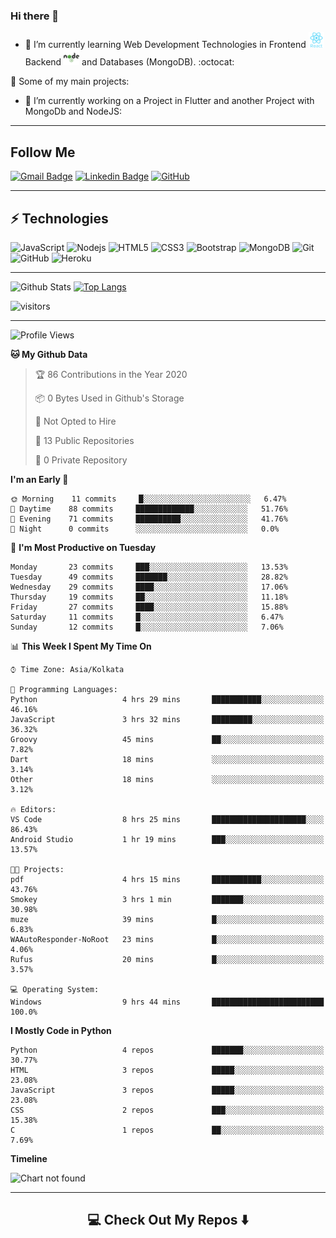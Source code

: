 ### Hi there 👋

- 🌱 I’m currently learning Web Development Technologies in Frontend <img src="https://raw.githubusercontent.com/devicons/devicon/master/icons/react/react-original-wordmark.svg" alt="react" width="25" height="25" /> Backend <img src="https://raw.githubusercontent.com/devicons/devicon/master/icons/nodejs/nodejs-original-wordmark.svg" alt="nodejs" width="25" height="25" />
 and Databases (MongoDB). :octocat:

🚀 Some of my main projects:

- 🔭 I’m currently working on a Project in Flutter and another Project with MongoDb and NodeJS:

<hr>

## Follow Me


[![Gmail Badge](https://img.shields.io/badge/-where.ransome@gmail.com-c14438?style=flat-square&logo=Gmail&logoColor=white&link=mailto:where.ransome@gmail.com)](mailto:where.ransome@gmail.com)
[![Linkedin Badge](https://img.shields.io/badge/-anjannair-blue?style=flat-square&logo=Linkedin&logoColor=white&link=https://www.linkedin.com/in/anjannair/)](https://www.linkedin.com/in/anjannair/)
[![GitHub](https://img.shields.io/badge/-GitHub-181717?style=flat-square&logo=github&logoColor=white&link=https://github.com/anjannair)](https://github.com/anjannair)

<hr>

## ⚡ Technologies

![JavaScript](https://img.shields.io/badge/-JavaScript-black?style=flat-square&logo=javascript)
![Nodejs](https://img.shields.io/badge/-Nodejs-black?style=flat-square&logo=Node.js)
![HTML5](https://img.shields.io/badge/-HTML5-E34F26?style=flat-square&logo=html5&logoColor=white)
![CSS3](https://img.shields.io/badge/-CSS3-1572B6?style=flat-square&logo=css3)
![Bootstrap](https://img.shields.io/badge/-Bootstrap-563D7C?style=flat-square&logo=bootstrap)
![MongoDB](https://img.shields.io/badge/-MongoDB-black?style=flat-square&logo=mongodb)
![Git](https://img.shields.io/badge/-Git-black?style=flat-square&logo=git)
![GitHub](https://img.shields.io/badge/-GitHub-181717?style=flat-square&logo=github)
![Heroku](https://img.shields.io/badge/-Heroku-black?style=flat-square&logo=heroku)

<hr>

![Github Stats](https://github-readme-stats.vercel.app/api?username=anjannair&count_private=true&show_icons=true)
[![Top Langs](https://github-readme-stats.vercel.app/api/top-langs/?username=anjannair&layout=compact)](https://github.com/anuraghazra/github-readme-stats)

![visitors](https://visitor-badge.glitch.me/badge?page_id=anjannair)

<hr>

<!--START_SECTION:waka-->
![Profile Views](http://img.shields.io/badge/Profile%20Views-6-blue)

**🐱 My Github Data** 

> 🏆 86 Contributions in the Year 2020
 > 
> 📦 0 Bytes Used in Github's Storage 
 > 
> 🚫 Not Opted to Hire
 > 
> 📜 13 Public Repositories
 > 
> 🔑 0 Private Repository 
 > 
**I'm an Early 🐤** 

```text
🌞 Morning    11 commits     █░░░░░░░░░░░░░░░░░░░░░░░░   6.47% 
🌆 Daytime    88 commits     █████████████░░░░░░░░░░░░   51.76% 
🌃 Evening    71 commits     ██████████░░░░░░░░░░░░░░░   41.76% 
🌙 Night      0 commits      ░░░░░░░░░░░░░░░░░░░░░░░░░   0.0%

```
📅 **I'm Most Productive on Tuesday** 

```text
Monday       23 commits     ███░░░░░░░░░░░░░░░░░░░░░░   13.53% 
Tuesday      49 commits     ███████░░░░░░░░░░░░░░░░░░   28.82% 
Wednesday    29 commits     ████░░░░░░░░░░░░░░░░░░░░░   17.06% 
Thursday     19 commits     ██░░░░░░░░░░░░░░░░░░░░░░░   11.18% 
Friday       27 commits     ████░░░░░░░░░░░░░░░░░░░░░   15.88% 
Saturday     11 commits     █░░░░░░░░░░░░░░░░░░░░░░░░   6.47% 
Sunday       12 commits     █░░░░░░░░░░░░░░░░░░░░░░░░   7.06%

```


📊 **This Week I Spent My Time On** 

```text
⌚︎ Time Zone: Asia/Kolkata

💬 Programming Languages: 
Python                   4 hrs 29 mins       ███████████░░░░░░░░░░░░░░   46.16% 
JavaScript               3 hrs 32 mins       █████████░░░░░░░░░░░░░░░░   36.32% 
Groovy                   45 mins             ██░░░░░░░░░░░░░░░░░░░░░░░   7.82% 
Dart                     18 mins             ░░░░░░░░░░░░░░░░░░░░░░░░░   3.14% 
Other                    18 mins             ░░░░░░░░░░░░░░░░░░░░░░░░░   3.12%

🔥 Editors: 
VS Code                  8 hrs 25 mins       █████████████████████░░░░   86.43% 
Android Studio           1 hr 19 mins        ███░░░░░░░░░░░░░░░░░░░░░░   13.57%

🐱‍💻 Projects: 
pdf                      4 hrs 15 mins       ███████████░░░░░░░░░░░░░░   43.76% 
Smokey                   3 hrs 1 min         ███████░░░░░░░░░░░░░░░░░░   30.98% 
muze                     39 mins             █░░░░░░░░░░░░░░░░░░░░░░░░   6.83% 
WAAutoResponder-NoRoot   23 mins             █░░░░░░░░░░░░░░░░░░░░░░░░   4.06% 
Rufus                    20 mins             █░░░░░░░░░░░░░░░░░░░░░░░░   3.57%

💻 Operating System: 
Windows                  9 hrs 44 mins       █████████████████████████   100.0%

```

**I Mostly Code in Python** 

```text
Python                   4 repos             ███████░░░░░░░░░░░░░░░░░░   30.77% 
HTML                     3 repos             █████░░░░░░░░░░░░░░░░░░░░   23.08% 
JavaScript               3 repos             █████░░░░░░░░░░░░░░░░░░░░   23.08% 
CSS                      2 repos             ███░░░░░░░░░░░░░░░░░░░░░░   15.38% 
C                        1 repos             ██░░░░░░░░░░░░░░░░░░░░░░░   7.69%

```


**Timeline**

![Chart not found](https://github.com/anjannair/anjannair/blob/master/charts/bar_graph.png) 


<!--END_SECTION:waka-->

<hr>

<h2  align="center">💻 Check Out My Repos ⬇️ </h2>

<!--
**minoveaz/minoveaz** is a ✨ _special_ ✨ repository because its `README.md` (this file) appears on your GitHub profile.

Here are some ideas to get you started:

- 🔭 I’m currently working on ...

- 👯 I’m looking to collaborate on ...
- 🤔 I’m looking for help with ...
- 💬 Ask me about ...
- 📫 How to reach me: ...
- 😄 Pronouns: ...
- ⚡ Fun fact: ...
-->
